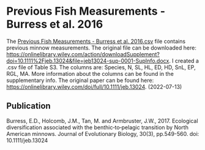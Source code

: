 # Previous Fish Measurements - Burress et al. 2016
The [Previous Fish Measurements - Burress et al. 2016.csv](Previous&#32;Fish&#32;Measurements&#32;-&#32;Burress&#32;et&#32;al.&#32;2016.csv) file contains previous minnow measurements. The original file can be downloaded here: https://onlinelibrary.wiley.com/action/downloadSupplement?doi=10.1111%2Fjeb.13024&file=jeb13024-sup-0001-SupInfo.docx. I created a .csv file of Table S3. The columns are: Species, N, SL, HL, ED, HD, SnL, EP, RGL, MA. More information about the columns can be found in the supplementary info. The original paper can be found here: https://onlinelibrary.wiley.com/doi/full/10.1111/jeb.13024. (2022-07-13)


## Publication
Burress, E.D., Holcomb, J.M., Tan, M. and Armbruster, J.W., 2017. Ecological diversification associated with the benthic‐to‐pelagic transition by North American minnows. Journal of Evolutionary Biology, 30(3), pp.549-560. doi: 10.1111/jeb.13024

